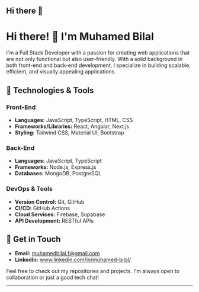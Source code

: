 ## Hi there 👋

# Hi there! 👋 I'm Muhamed Bilal

I'm a Full Stack Developer with a passion for creating web applications that are not only functional but also user-friendly. With a solid background in both front-end and back-end development, I specialize in building scalable, efficient, and visually appealing applications.

## 🔧 Technologies & Tools

### Front-End
- **Languages:** JavaScript, TypeScript, HTML, CSS
- **Frameworks/Libraries:** React, Angular, Next.js
- **Styling:** Tailwind CSS, Material UI, Bootstrap

### Back-End
- **Languages:** JavaScript, TypeScript
- **Frameworks:** Node.js, Express.js
- **Databases:** MongoDB, PostgreSQL

### DevOps & Tools
- **Version Control:** Git, GitHub
- **CI/CD:** GitHub Actions
- **Cloud Services:** Firebase, Supabase
- **API Development:** RESTful APIs

## 💬 Get in Touch
- **Email:** muhamedbilal.f@gmail.com 
- **LinkedIn:** www.linkedin.com/in/muhamed-bilal/

Feel free to check out my repositories and projects. I'm always open to collaboration or just a good tech chat!

---

<!-- ![GitHub Stats](https://github-readme-stats.vercel.app/api?username=yourusername&show_icons=true&theme=radical) -->
